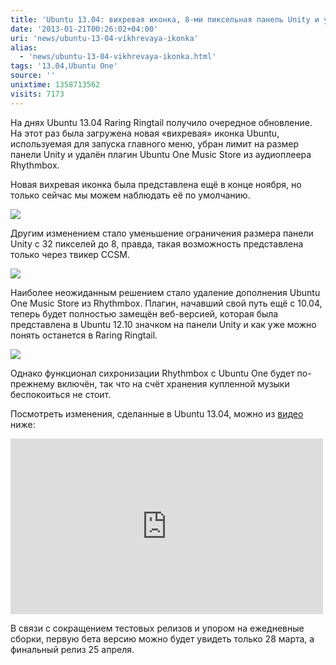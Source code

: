 ```yaml
---
title: 'Ubuntu 13.04: вихревая иконка, 8-ми пиксельная панель Unity и удаление плагина Ubuntu One Music Store'
date: '2013-01-21T00:26:02+04:00'
uri: 'news/ubuntu-13-04-vikhrevaya-ikonka'
alias: 
  - 'news/ubuntu-13-04-vikhrevaya-ikonka.html'
tags: '13.04,Ubuntu One'
source: ''
unixtime: 1358713562
visits: 7173
---
```

На днях Ubuntu 13.04 Raring Ringtail получило очередное обновление. На этот раз была загружена новая «вихревая» иконка Ubuntu, используемая для запуска главного меню, убран лимит на размер панели Unity и удалён плагин Ubuntu One Music Store из аудиоплеера Rhythmbox.

Новая вихревая иконка была представлена ещё в конце ноября, но только сейчас мы можем наблюдать её по умолчанию.

[![](img/2013/01/21/00-00/ubuntu-13-04-2-8399835926-o.jpg)](img/2013/01/21/00-00/ubuntu-13-04-2-8399835926-o.jpg)

Другим изменением стало уменьшение ограничения размера панели Unity c 32 пикселей до 8, правда, такая возможность представлена только через твикер CCSM.

[![](img/2013/01/21/00-00/ubuntu-13-04-1-8398750927-o.jpg)](img/2013/01/21/00-00/ubuntu-13-04-1-8398750927-o.jpg)

Наиболее неожиданным решением стало удаление дополнения Ubuntu One Music Store из Rhythmbox. Плагин, начавший свой путь ещё с 10.04, теперь будет полностью замещён веб-версией, которая была представлена в Ubuntu 12.10 значком на панели Unity и как уже можно понять останется в Raring Ringtail.

[![](img/2013/01/21/00-00/ubuntu-13-04-8399836232-o.jpg)](img/2013/01/21/00-00/ubuntu-13-04-8399836232-o.jpg)

Однако функционал сихронизации Rhythmbox с Ubuntu One будет по-прежнему включён, так что на счёт хранения купленной музыки беспокоиться не стоит.

Посмотреть изменения, сделанные в Ubuntu 13.04, можно из [видео](https://www.youtube.com/watch?feature=player_detailpage&v=t_1bhw9HN6M) ниже:

 <iframe src="https://www.youtube.com/embed/t_1bhw9HN6M" frameborder="0" width="500" height="281"></iframe>

В связи с сокращением тестовых релизов и упором на ежедневные сборки, первую бета версию можно будет увидеть только 28 марта, а финальный релиз 25 апреля.
